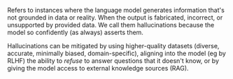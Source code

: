 Refers to instances where the language model generates information that's not grounded in data or reality. When the output is fabricated, incorrect, or unsupported by provided data. We call them hallucinations because the model so confidently (as always) asserts them.

Hallucinations can be mitigated by using higher-quality datasets (diverse, accurate, minimally biased, domain-specific), aligning into the model (eg by RLHF) the ability to *refuse* to answer questions that it doesn't know, or by giving the model access to external knowledge sources (RAG).